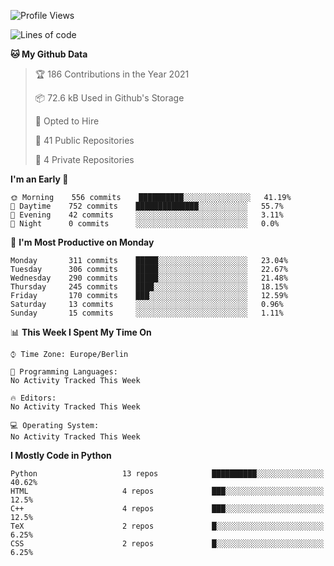 <!--START_SECTION:waka-->
![Profile Views](http://img.shields.io/badge/Profile%20Views-1-blue)

![Lines of code](https://img.shields.io/badge/From%20Hello%20World%20I%27ve%20Written-136123%20lines%20of%20code-blue)

**🐱 My Github Data** 

> 🏆 186 Contributions in the Year 2021
 > 
> 📦 72.6 kB Used in Github's Storage 
 > 
> 💼 Opted to Hire
 > 
> 📜 41 Public Repositories 
 > 
> 🔑 4 Private Repositories  
 > 
**I'm an Early 🐤** 

```text
🌞 Morning    556 commits    ██████████░░░░░░░░░░░░░░░   41.19% 
🌆 Daytime    752 commits    ██████████████░░░░░░░░░░░   55.7% 
🌃 Evening    42 commits     ░░░░░░░░░░░░░░░░░░░░░░░░░   3.11% 
🌙 Night      0 commits      ░░░░░░░░░░░░░░░░░░░░░░░░░   0.0%

```
📅 **I'm Most Productive on Monday** 

```text
Monday       311 commits    █████░░░░░░░░░░░░░░░░░░░░   23.04% 
Tuesday      306 commits    █████░░░░░░░░░░░░░░░░░░░░   22.67% 
Wednesday    290 commits    █████░░░░░░░░░░░░░░░░░░░░   21.48% 
Thursday     245 commits    ████░░░░░░░░░░░░░░░░░░░░░   18.15% 
Friday       170 commits    ███░░░░░░░░░░░░░░░░░░░░░░   12.59% 
Saturday     13 commits     ░░░░░░░░░░░░░░░░░░░░░░░░░   0.96% 
Sunday       15 commits     ░░░░░░░░░░░░░░░░░░░░░░░░░   1.11%

```


📊 **This Week I Spent My Time On** 

```text
⌚︎ Time Zone: Europe/Berlin

💬 Programming Languages: 
No Activity Tracked This Week

🔥 Editors: 
No Activity Tracked This Week

💻 Operating System: 
No Activity Tracked This Week

```

**I Mostly Code in Python** 

```text
Python                   13 repos            ██████████░░░░░░░░░░░░░░░   40.62% 
HTML                     4 repos             ███░░░░░░░░░░░░░░░░░░░░░░   12.5% 
C++                      4 repos             ███░░░░░░░░░░░░░░░░░░░░░░   12.5% 
TeX                      2 repos             █░░░░░░░░░░░░░░░░░░░░░░░░   6.25% 
CSS                      2 repos             █░░░░░░░░░░░░░░░░░░░░░░░░   6.25%

```



<!--END_SECTION:waka-->
